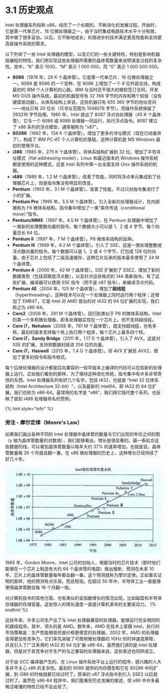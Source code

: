 # 3.1 历史观点

Intel 处理器系列俗称 x86，经历了一个长期的、不断进化的发展过程。开始时，它是第一代单芯片、16 位微处理器之一，由于当时集成电路技术水平十分有限，其中做了很多妥协。以后，它不断地成长，利用进步的技术满足更高性能和支持更高级操作系统的需求。

以下列举了一些 Intel 处理器的模型，以及它们的一些关键特性，特别是影响机器级编程的特性。我们用实现这些处理器所需要的晶体管数量来说明演变过程的复杂性。其中，“K” 表示 1000，“M” 表示 1 000 000，而 “G” 表示 1 000 000 000。

* **8086**（1978 年，29 K 个晶体管）。它是第一代单芯片、16 位微处理器之一。8088 是 8086 的一个变种，在 8086 上增加了一个 8 位外部总线，构成最初的 IBM 个人计算机的心脏。IBM 与当时还不强大的微软签订合同，开发 MS-DOS 操作系统。最初的机器型号有 32 768 字节的内存和两个软驱（没有硬盘驱动器）。从体系结构上来说，这些机器只有 655 360 字节的地址空间——地址只有 20 位长（可寻址范围为 1048576 字节），而操作系统保留了 393216 字节自用。1980 年，Intel 提出了 8087 浮点协处理器（45 K 个晶体管），它与一个 8086 或 8088 处理器一同运行，执行浮点指令。8087 建立了 x86 系列的浮点模型，通常被称为 “x87”。
* **80286**（1982 年，134 K 个晶体管）。增加了更多的寻址模式（现在已经废弃了），构成了 IBM PC-AT 个人计算机的基础，这种计算机是 MS Windows 最初的使用平台。
* **i386**（1985 年，275 K 个晶体管）。将体系结构扩展到 32 位。增加了平坦寻址模式（flat addressing model），Linux 和最近版本的 Windows 操作系统都是使用的这种模式。这是 Intel 系列中第一台全面支持 Unix 操作系统的机器。
* **i486**（1989 年，1.2 M 个晶体管）。改善了性能，同时将浮点单元集成到了处理器芯片上，但是指令集没有明显的改变。
* **Pentium**（1993 年，3.1 M 个晶体管）。改善了性能，不过只对指令集进行了小的扩展。
* **Pentium Pro**（1995 年，5.5 M 个晶体管）。引入全新的处理器设计，在内部被称为 F6 微体系结构。指令集中增加了一类“条件传送（conditional move）”指令。
* **Pentium/MMX**（1997 年，4.5 M 个晶体管）。在 Pentium 处理器中增加了一类新的处理整数向量的指令。每个数据大小可以是 1、2 或 4 字节。每个向量总长 64 位。
* **Pentium II**（1997 年，7 M 个晶体管）。P6 微体系结构的延伸。
* **Pentium III**（1999 年，8.2 M 个晶体管）。引入了 SSE，这是一类处理整数或浮点数向量的指令。每个数据可以是 1、2 或 4 个字节，打包成 128 位的向量。由于芯片上包括了二级高速缓存，这种芯片后来的版本最多使用了 24 M 个晶体管。
* **Pentium 4**（2000 年，42 M 个晶体管）。SSE 扩展到了 SSE2，增加了新的数据类型（包括双精度浮点数），以及针对这些格式的 144 条新指令。有了这些扩展，编译器可以使用 SSE 指令（而不是 x87 指令），来编译浮点代码。
* **Pentium 4E**（2004 年，125 M 个晶体管）。增加了**超线程**（hyperthreading），这种技术可以在一个处理器上同时运行两个程序；还增加了 EM64T，它是 Intel 对 AMD 提出的对 IA32 的 64 位扩展的实现，我们称之为 x86-64。
* **Core2**（2006 年，291 M 个晶体管）。回归到类似于 P6 的微体系结构。Intel 的第一个多核微处理器，即多处理器实现在一个芯片上。但不支持超线程。
* **Core i7，NehaIem**（2008 年，781 M 个晶体管）。既支持超线程，也有多核，最初的版本支持每个核上执行两个程序，每个芯片上最多四个核。
* **Core i7，Sandy Bridge**（2011 年，1.17 G 个晶体管）。引入了 AVX，这是对 SSE 的扩展，支持把数据封装进 256 位的向量。
* **Core i7，Haswell**（2013 年，1.4 G 个晶体管）。将 AVX 扩展至 AVX2，增加了更多的指令和指令格式。

每个后继处理器的设计都是后向兼容的一较早版本上编译的代码可以在较新的处理器上运行。正如我们看到的那样，为了保持这种进化传统，指令集中有许多非常奇怪的东西。Intel 处理器系列有好几个名字，包括 IA32，也就是 “Intel 32 位体系结构（Intel Architecture 32-bit）“，以及最新的 Intel64，即 IA32 的 64 位扩展，我们也称为 x86-64。最常用的名字是 “x86”，我们用它指代整个系列，也反映了直到 i486 处理器命名的惯例。

{% hint style="info" %}
### 旁注 - 摩尔定律（Moore's Law）

如果我们画出各种不同的 Intel 处理器中晶体管的数量与它们出现的年份之间的图（y 轴为晶体管数量的对数值），我们能够看出，增长是很显著的。画一条拟合这些数据的线，可以看到晶体管数量以每年大约 37% 的速率增加，也就是说，晶体管数量每 26 个月就会翻一番。在 x86 微处理器的历史上，这种增长已经持续了好几十年。

![](../../.gitbook/assets/03-00%20Intel%20微处理器的复杂性.png)

1965 年，Gordon Moore，Intel 公司的创始人，根据当时的芯片技术（那时他们能够在一个芯片上制造有大约 64 个晶体管的电路）做出推断，预测在未来 10 年，芯片上的晶体管数量每年都会翻一番。这个预测就称为摩尔定律。正如事实证明的那样，他的预测有点乐观，而且短视。在超过 50 年中，半导体工业一直能够使得晶体管数目每 18 个月翻一倍。

对计算机技术的其他方面，也有类似的呈指数增长的情况出现，比如磁盘和半导体存储器的存储容量。这些惊人的增长速度一直是计算机革命的主要驱动力。
{% endhint %}

这些年来，许多公司生产出了与 Intel 处理器兼容的处理器，能够运行完全相同的机器级程序。其中，领头的是 AMD。数年来，AMD 在技术上紧跟 Intel，执行的市场策略是：生产性能稍低但是价格更便宜的处理器。2002 年，AMD 的处理器变得更加有竞争力，它们率先突破了可商用微处理器的 1GHz 的时钟速度屏障，并且引入了广泛釆用的 IA32 的 64 位扩展 x86-64。虽然我们讲的是 Intel 处理器，但是对于其竞争对手生产的与之兼容的处理器来说，这些表述也同样成立。

对于由 GCC 编译器产生的、在 Linux 操作系统平台上运行的程序，感兴趣的人大多并不关心 x86 的复杂性。最初的 8086 提供的内存模型和它在 80286 中的扩展，到 i386 的时候就都已经过时了。原来的 x87 浮点指令到引入 SSE2 以后就过时了。虽然在 x86-64 程序中，我们能看到历史发展的痕迹，但 x86 中许多最晦涩难懂的特性已经不会出现了。

